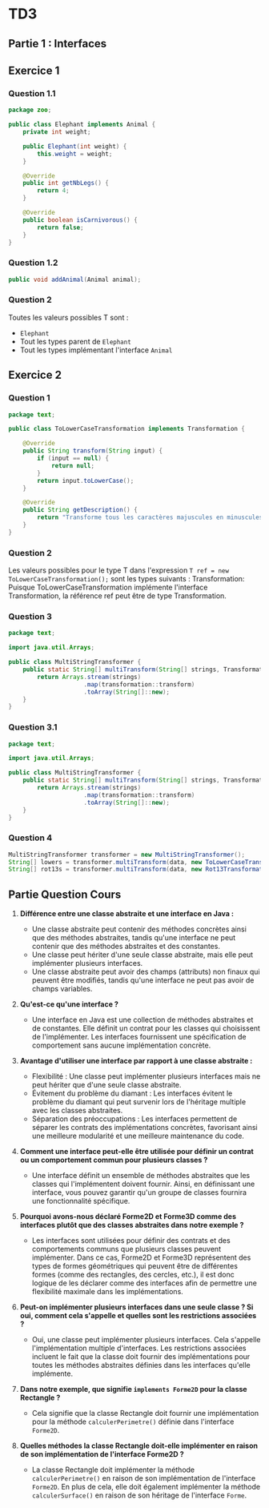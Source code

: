 # TD3

## Partie 1 : Interfaces

## Exercice 1

### Question 1.1 

```java
package zoo;

public class Elephant implements Animal {
    private int weight;

    public Elephant(int weight) {
        this.weight = weight;
    }

    @Override
    public int getNbLegs() {
        return 4;
    }

    @Override
    public boolean isCarnivorous() {
        return false;
    }
}
```

### Question 1.2 

```java
public void addAnimal(Animal animal);
```

### Question 2

Toutes les valeurs possibles T sont : 
- `Elephant` 
- Tout les types parent de `Elephant` 
- Tout les types implémentant l'interface `Animal`

## Exercice 2

### Question 1 

```java
package text;

public class ToLowerCaseTransformation implements Transformation {

    @Override
    public String transform(String input) {
        if (input == null) {
            return null; 
        }
        return input.toLowerCase();
    }

    @Override
    public String getDescription() {
        return "Transforme tous les caractères majuscules en minuscules.";
    }
}

```

### Question 2

Les valeurs possibles pour le type T dans l'expression 
`T ref = new ToLowerCaseTransformation();` sont les types suivants :
Transformation: Puisque ToLowerCaseTransformation implémente l'interface Transformation, la référence ref peut être de type Transformation.

### Question 3

```java
package text;

import java.util.Arrays;

public class MultiStringTransformer {
    public static String[] multiTransform(String[] strings, Transformation transformation) {
        return Arrays.stream(strings)
                     .map(transformation::transform)
                     .toArray(String[]::new);
    }
}

```

### Question 3.1

```java
package text;

import java.util.Arrays;

public class MultiStringTransformer {
    public static String[] multiTransform(String[] strings, Transformation transformation) {
        return Arrays.stream(strings)
                     .map(transformation::transform)
                     .toArray(String[]::new);
    }
}

```

### Question 4

```java
MultiStringTransformer transformer = new MultiStringTransformer();
String[] lowers = transformer.multiTransform(data, new ToLowerCaseTransformation());
String[] rot13s = transformer.multiTransform(data, new Rot13Transformation());
```

## Partie Question Cours 

1. **Différence entre une classe abstraite et une interface en Java :**
   - Une classe abstraite peut contenir des méthodes concrètes ainsi que des méthodes abstraites, tandis qu'une interface ne peut contenir que des méthodes abstraites et des constantes.
   - Une classe peut hériter d'une seule classe abstraite, mais elle peut implémenter plusieurs interfaces.
   - Une classe abstraite peut avoir des champs (attributs) non finaux qui peuvent être modifiés, tandis qu'une interface ne peut pas avoir de champs variables.

2. **Qu'est-ce qu'une interface ?**
   - Une interface en Java est une collection de méthodes abstraites et de constantes. Elle définit un contrat pour les classes qui choisissent de l'implémenter. Les interfaces fournissent une spécification de comportement sans aucune implémentation concrète.

3. **Avantage d'utiliser une interface par rapport à une classe abstraite :**
   - Flexibilité : Une classe peut implémenter plusieurs interfaces mais ne peut hériter que d'une seule classe abstraite.
   - Évitement du problème du diamant : Les interfaces évitent le problème du diamant qui peut survenir lors de l'héritage multiple avec les classes abstraites.
   - Séparation des préoccupations : Les interfaces permettent de séparer les contrats des implémentations concrètes, favorisant ainsi une meilleure modularité et une meilleure maintenance du code.

4. **Comment une interface peut-elle être utilisée pour définir un contrat ou un comportement commun pour plusieurs classes ?**
   - Une interface définit un ensemble de méthodes abstraites que les classes qui l'implémentent doivent fournir. Ainsi, en définissant une interface, vous pouvez garantir qu'un groupe de classes fournira une fonctionnalité spécifique.

5. **Pourquoi avons-nous déclaré Forme2D et Forme3D comme des interfaces plutôt que des classes abstraites dans notre exemple ?**
   - Les interfaces sont utilisées pour définir des contrats et des comportements communs que plusieurs classes peuvent implémenter. Dans ce cas, Forme2D et Forme3D représentent des types de formes géométriques qui peuvent être de différentes formes (comme des rectangles, des cercles, etc.), il est donc logique de les déclarer comme des interfaces afin de permettre une flexibilité maximale dans les implémentations.

6. **Peut-on implémenter plusieurs interfaces dans une seule classe ? Si oui, comment cela s'appelle et quelles sont les restrictions associées ?**
   - Oui, une classe peut implémenter plusieurs interfaces. Cela s'appelle l'implémentation multiple d'interfaces. Les restrictions associées incluent le fait que la classe doit fournir des implémentations pour toutes les méthodes abstraites définies dans les interfaces qu'elle implémente.

7. **Dans notre exemple, que signifie `implements Forme2D` pour la classe Rectangle ?**
   - Cela signifie que la classe Rectangle doit fournir une implémentation pour la méthode `calculerPerimetre()` définie dans l'interface `Forme2D`.

8. **Quelles méthodes la classe Rectangle doit-elle implémenter en raison de son implémentation de l'interface Forme2D ?**
   - La classe Rectangle doit implémenter la méthode `calculerPerimetre()` en raison de son implémentation de l'interface `Forme2D`. En plus de cela, elle doit également implémenter la méthode `calculerSurface()` en raison de son héritage de l'interface `Forme`.

